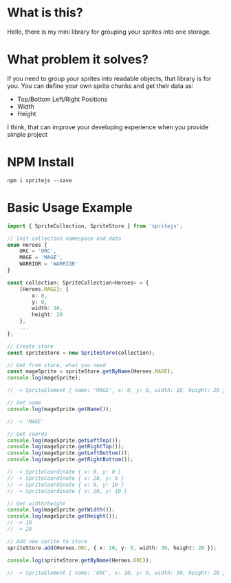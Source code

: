 # What is this?

Hello, there is my mini library for grouping your sprites into one storage.

# What problem it solves?

If you need to group your sprites into readable objects, that library is for you. You can define your own sprite chunks
and get their data as:

- Top/Bottom Left/Right Positions
- Width
- Height

I think, that can improve your developing experience when you provide simple project

# NPM Install

`npm i spritejs --save`

# Basic Usage Example

```ts
import { SpriteCollection, SpriteStore } from 'spritejs';

// Init collection namespace and data
enum Heroes {
    ORC = 'ORC',
    MAGE = 'MAGE',
    WARRIOR = 'WARRIOR'
}

const collection: SpriteCollection<Heroes> = {
    [Heroes.MAGE]: {
        x: 0,
        y: 0,
        width: 10,
        height: 20
    },
    ...
};

// Create store
const spriteStore = new SpriteStore(collection);

// Get from store, what you need
const mageSprite = spriteStore.getByName(Heroes.MAGE);
console.log(mageSprite);

// -> SpriteElement { name: 'MAGE', x: 0, y: 0, width: 10, height: 20 }

// Get name
console.log(mageSprite.getName());

// -> 'MAGE'

// Get coords
console.log(mageSprite.getLeftTop());
console.log(mageSprite.getRightTop());
console.log(mageSprite.getLeftBottom());
console.log(mageSprite.getRightBottom());

// -> SpriteCoordinate { x: 0, y: 0 }
// -> SpriteCoordinate { x: 20, y: 0 }
// -> SpriteCoordinate { x: 0, y: 10 }
// -> SpriteCoordinate { x: 20, y: 10 }

// Get width/height
console.log(mageSprite.getWidth());
console.log(mageSprite.getHeight());
// -> 10
// -> 20

// Add new sprite to store
spriteStore.add(Heroes.ORC, { x: 10, y: 0, width: 30, height: 20 });

console.log(spriteStore.getByName(Heroes.ORC));

// -> SpriteElement { name: 'ORC', x: 10, y: 0, width: 30, height: 20 }

```



